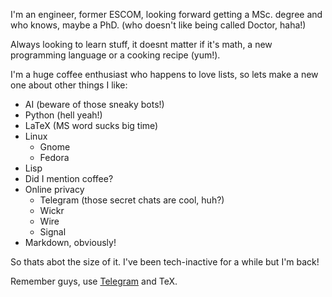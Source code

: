 I'm an engineer, former ESCOM, looking forward getting a MSc. degree and who knows, maybe a PhD. (who doesn't like being called Doctor, haha!)

Always looking to learn stuff, it doesnt matter if it's math, a new programming language or a cooking recipe (yum!).  

I'm a huge coffee enthusiast who happens to love lists, so lets make a new one about other things I like:  

* AI (beware of those sneaky bots!)
* Python (hell yeah!)
* LaTeX (MS word sucks big time)
* Linux
  * Gnome
  * Fedora
* Lisp
* Did I mention coffee?
* Online privacy
  * Telegram (those secret chats are cool, huh?)
  * Wickr
  * Wire
  * Signal
* Markdown, obviously!

So thats abot the size of it. I've been tech-inactive for a while but I'm back!

Remember guys, use [Telegram](https://telegram.org/dl) and TeX.
